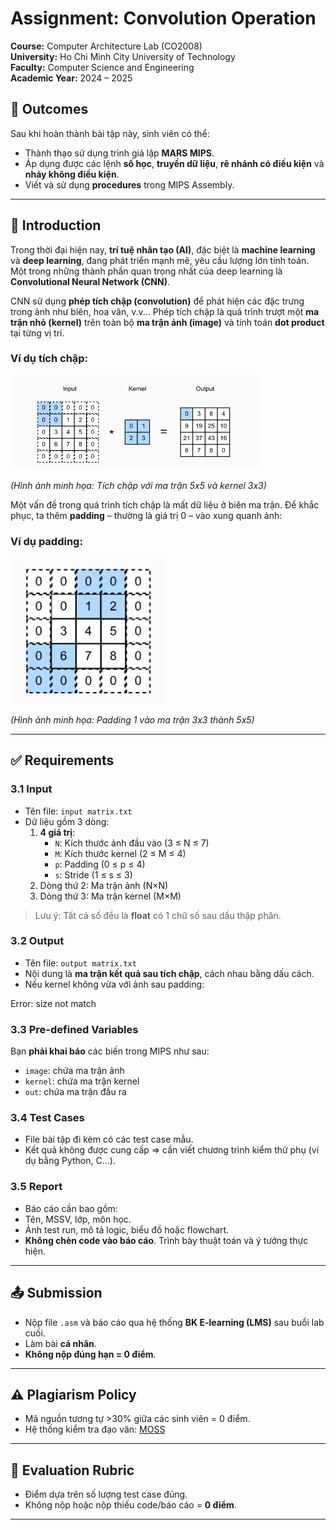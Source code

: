 # Assignment: Convolution Operation  
**Course:** Computer Architecture Lab (CO2008)  
**University:** Ho Chi Minh City University of Technology  
**Faculty:** Computer Science and Engineering  
**Academic Year:** 2024 – 2025  

## 📌 Outcomes

Sau khi hoàn thành bài tập này, sinh viên có thể:

- Thành thạo sử dụng trình giả lập **MARS MIPS**.
- Áp dụng được các lệnh **số học**, **truyền dữ liệu**, **rẽ nhánh có điều kiện** và **nhảy không điều kiện**.
- Viết và sử dụng **procedures** trong MIPS Assembly.

---

## 🧠 Introduction

Trong thời đại hiện nay, **trí tuệ nhân tạo (AI)**, đặc biệt là **machine learning** và **deep learning**, đang phát triển mạnh mẽ, yêu cầu lượng lớn tính toán. Một trong những thành phần quan trọng nhất của deep learning là **Convolutional Neural Network (CNN)**.

CNN sử dụng **phép tích chập (convolution)** để phát hiện các đặc trưng trong ảnh như biên, hoa văn, v.v... Phép tích chập là quá trình trượt một **ma trận nhỏ (kernel)** trên toàn bộ **ma trận ảnh (image)** và tính toán **dot product** tại từng vị trí.

### Ví dụ tích chập:

<img src="https://github.com/phong2201/Computer-architecture/blob/main/image/b.png" alt="Convolution Example" width="400"/>

*(Hình ảnh minh họa: Tích chập với ma trận 5x5 và kernel 3x3)*

Một vấn đề trong quá trình tích chập là mất dữ liệu ở biên ma trận. Để khắc phục, ta thêm **padding** – thường là giá trị 0 – vào xung quanh ảnh:

### Ví dụ padding:

<img src="https://github.com/phong2201/Computer-architecture/blob/main/image/a.png" alt="Zero Padding" width="250"/>

*(Hình ảnh minh họa: Padding 1 vào ma trận 3x3 thành 5x5)*

---

## ✅ Requirements

### 3.1 Input

- Tên file: `input matrix.txt`  
- Dữ liệu gồm 3 dòng:
  1. **4 giá trị**:  
     - `N`: Kích thước ảnh đầu vào (3 ≤ N ≤ 7)  
     - `M`: Kích thước kernel (2 ≤ M ≤ 4)  
     - `p`: Padding (0 ≤ p ≤ 4)  
     - `s`: Stride (1 ≤ s ≤ 3)  
  2. Dòng thứ 2: Ma trận ảnh (N×N)  
  3. Dòng thứ 3: Ma trận kernel (M×M)

> Lưu ý: Tất cả số đều là **float** có 1 chữ số sau dấu thập phân.

### 3.2 Output

- Tên file: `output matrix.txt`
- Nội dung là **ma trận kết quả sau tích chập**, cách nhau bằng dấu cách.
- Nếu kernel không vừa với ảnh sau padding:  

Error: size not match


### 3.3 Pre-defined Variables

Bạn **phải khai báo** các biến trong MIPS như sau:

- `image`: chứa ma trận ảnh
- `kernel`: chứa ma trận kernel
- `out`: chứa ma trận đầu ra

### 3.4 Test Cases

- File bài tập đi kèm có các test case mẫu.
- Kết quả không được cung cấp => cần viết chương trình kiểm thử phụ (ví dụ bằng Python, C...).

### 3.5 Report

- Báo cáo cần bao gồm:
- Tên, MSSV, lớp, môn học.
- Ảnh test run, mô tả logic, biểu đồ hoặc flowchart.
- **Không chèn code vào báo cáo**. Trình bày thuật toán và ý tưởng thực hiện.

---

## 📤 Submission

- Nộp file `.asm` và báo cáo qua hệ thống **BK E-learning (LMS)** sau buổi lab cuối.
- Làm bài **cá nhân**.
- **Không nộp đúng hạn = 0 điểm**.

---

## ⚠️ Plagiarism Policy

- Mã nguồn tương tự >30% giữa các sinh viên = 0 điểm.
- Hệ thống kiểm tra đạo văn: [MOSS](https://theory.stanford.edu/~aiken/moss/)

---

## 🧮 Evaluation Rubric

- Điểm dựa trên số lượng test case đúng.
- Không nộp hoặc nộp thiếu code/báo cáo = **0 điểm**.

---


